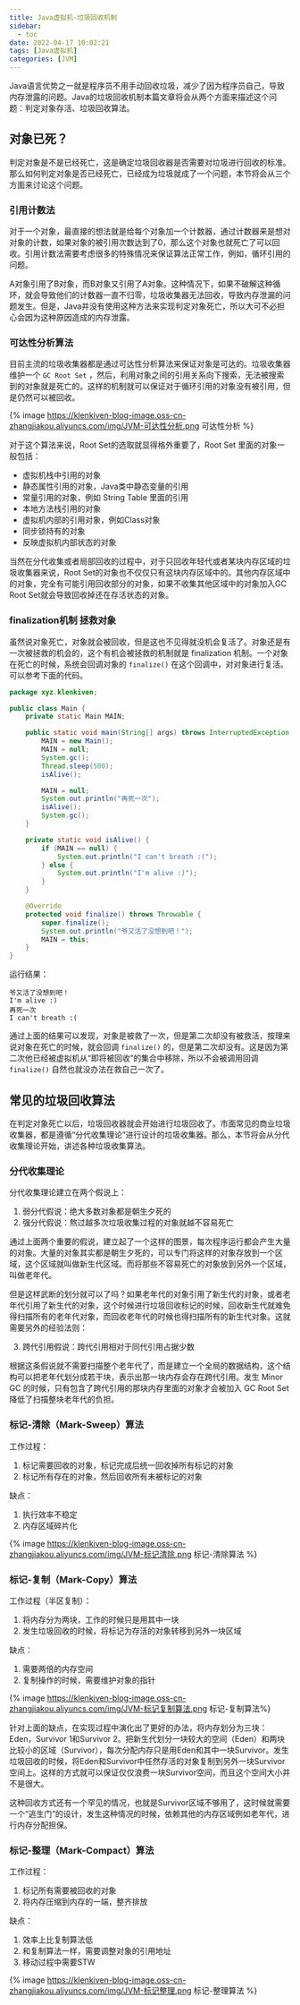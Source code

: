 ```yaml
---
title: Java虚拟机-垃圾回收机制
sidebar:
  - toc
date: 2022-04-17 10:02:21
tags: [Java虚拟机]
categories: [JVM]
---
```


Java语言优势之一就是程序员不用手动回收垃圾，减少了因为程序员自己，导致内存泄露的问题。Java的垃圾回收机制本篇文章将会从两个方面来描述这个问题：判定对象存活、垃圾回收算法。

<!--more-->

## 对象已死？

判定对象是不是已经死亡，这是确定垃圾回收器是否需要对垃圾进行回收的标准。那么如何判定对象是否已经死亡，已经成为垃圾就成了一个问题，本节将会从三个方面来讨论这个问题。

### 引用计数法

对于一个对象，最直接的想法就是给每个对象加一个计数器，通过计数器来是想对对象的计数，如果对象的被引用次数达到了0，那么这个对象也就死亡了可以回收。引用计数法需要考虑很多的特殊情况来保证算法正常工作，例如，循环引用的问题。

A对象引用了B对象，而B对象又引用了A对象。这种情况下，如果不破解这种循环，就会导致他们的计数器一直不归零，垃圾收集器无法回收，导致内存泄漏的问题发生。但是，Java并没有使用这种方法来实现判定对象死亡，所以大可不必担心会因为这种原因造成的内存泄露。

### 可达性分析算法

目前主流的垃圾收集器都是通过可达性分析算法来保证对象是可达的。垃圾收集器维护一个 `GC Root Set` ，然后，利用对象之间的引用关系向下搜索，无法被搜索到的对象就是死亡的。这样的机制就可以保证对于循环引用的对象没有被引用，但是仍然可以被回收。

{% image https://klenkiven-blog-image.oss-cn-zhangjiakou.aliyuncs.com/img/JVM-可达性分析.png 可达性分析 %}

对于这个算法来说，Root Set的选取就显得格外重要了，Root Set 里面的对象一般包括：

- 虚拟机栈中引用的对象
- 静态属性引用的对象，Java类中静态变量的引用
- 常量引用的对象，例如 String Table 里面的引用
- 本地方法栈引用的对象
- 虚拟机内部的引用对象，例如Class对象
- 同步锁持有的对象
- 反映虚拟机内部状态的对象

当然在分代收集或者局部回收的过程中，对于只回收年轻代或者某块内存区域的垃圾收集器来说，Root Set的对象也不仅仅只有这块内存区域中的。其他内存区域中的对象，完全有可能引用回收部分的对象，如果不收集其他区域中的对象加入GC Root Set就会导致回收掉还在存活状态的对象。

### finalization机制 拯救对象

虽然说对象死亡，对象就会被回收，但是这也不见得就没机会复活了。对象还是有一次被拯救的机会的，这个有机会被拯救的机制就是 finalization 机制。一个对象在死亡的时候，系统会回调对象的 `finalize()` 在这个回调中，对对象进行复活。可以参考下面的代码。

```java
package xyz.klenkiven;

public class Main {
    private static Main MAIN;

    public static void main(String[] args) throws InterruptedException {
        MAIN = new Main();
        MAIN = null;
        System.gc();
        Thread.sleep(500);
        isAlive();

        MAIN = null;
        System.out.println("再死一次");
        isAlive();
        System.gc();
    }

    private static void isAlive() {
        if (MAIN == null) {
            System.out.println("I can't breath :(");
        } else {
            System.out.println("I'm alive :)");
        }
    }

    @Override
    protected void finalize() throws Throwable {
        super.finalize();
        System.out.println("爷又活了没想到吧！");
        MAIN = this;
    }
}
```

运行结果：

```
爷又活了没想到吧！
I'm alive :)
再死一次
I can't breath :(
```

通过上面的结果可以发现，对象是被救了一次，但是第二次却没有被救活，按理来说对象在死亡的时候，就会回调 `finalize()` 的，但是第二次却没有。这是因为第二次他已经被虚拟机从“即将被回收”的集合中移除，所以不会被调用回调 `finalize()` 自然也就没办法在救自己一次了。

## 常见的垃圾回收算法

在判定对象死亡以后，垃圾回收器就会开始进行垃圾回收了。市面常见的商业垃圾收集器，都是遵循“分代收集理论”进行设计的垃圾收集器。那么，本节将会从分代收集理论开始，讲述各种垃圾收集算法。

### 分代收集理论

分代收集理论建立在两个假说上：

1. 弱分代假说：绝大多数对象都是朝生夕死的
2. 强分代假说：熬过越多次垃圾收集过程的对象就越不容易死亡

通过上面两个重要的假说，建立起了一个这样的图景，每次程序运行都会产生大量的对象。大量的对象其实都是朝生夕死的，可以专门将这样的对象存放到一个区域，这个区域就叫做新生代区域。而将那些不容易死亡的对象放到另外一个区域，叫做老年代。

但是这样武断的划分就可以了吗？如果老年代的对象引用了新生代的对象，或者老年代引用了新生代的对象，这个时候进行垃圾回收标记的时候，回收新生代就难免得扫描所有的老年代对象，而回收老年代的时候也得扫描所有的新生代对象。这就需要另外的经验法则：

3. 跨代引用假说：跨代引用相对于同代引用占据少数

根据这条假说就不需要扫描整个老年代了，而是建立一个全局的数据结构，这个结构可以把老年代划分成若干块，表示出那一块内存会存在跨代引用。发生 Minor GC 的时候，只有包含了跨代引用的那块内存里面的对象才会被加入 GC Root Set 降低了扫描整块老年代的负担。

### 标记-清除（Mark-Sweep）算法

工作过程：

1. 标记需要回收的对象，标记完成后统一回收掉所有标记的对象
2. 标记所有存在的对象，然后回收所有未被标记的对象

缺点：

1. 执行效率不稳定
2. 内存区域碎片化

{% image https://klenkiven-blog-image.oss-cn-zhangjiakou.aliyuncs.com/img/JVM-标记清除.png 标记-清除算法 %}

### 标记-复制（Mark-Copy）算法

工作过程（半区复制）：

1. 将内存分为两块，工作的时候只是用其中一块
2. 发生垃圾回收的时候，将标记为存活的对象转移到另外一块区域

缺点：

1. 需要两倍的内存空间
2. 复制操作的时候，需要维护对象的指针

{% image  https://klenkiven-blog-image.oss-cn-zhangjiakou.aliyuncs.com/img/JVM-标记复制算法.png 标记-复制算法%}

针对上面的缺点，在实现过程中演化出了更好的办法，将内存划分为三块：Eden，Survivor 1和Survivor 2。把新生代划分一块较大的空间（Eden）和两块比较小的区域（Survivor），每次分配内存只是用Eden和其中一块Survivor。发生垃圾回收的时候，将Eden和Survivor中任然存活的对象复制到另外一块Survivor空间上。这样的方式就可以保证仅仅浪费一块Survivor空间，而且这个空间大小并不是很大。

这种回收方式还有一个罕见的情况，也就是Survivor区域不够用了，这时候就需要一个“逃生门”的设计，发生这种情况的时候，依赖其他的内存区域例如老年代，进行内存分配担保。

### 标记-整理（Mark-Compact）算法

工作过程：

1. 标记所有需要被回收的对象
2. 将内存压缩到内存的一端，整齐排放

缺点：

1. 效率上比复制算法低
2. 和复制算法一样，需要调整对象的引用地址
3. 移动过程中需要STW

{% image https://klenkiven-blog-image.oss-cn-zhangjiakou.aliyuncs.com/img/JVM-标记整理.png 标记-整理算法 %}